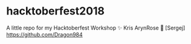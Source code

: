 # hacktoberfest2018
A little repo for my Hacktoberfest Workshop :sparkles:
Kris ArynRose :nail_care:
[Sergej] https://github.com/Dragon984

